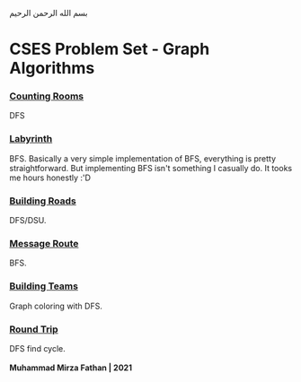 بسم الله الرحمن الرحيم
<br />
# CSES Problem Set - Graph Algorithms
### [Counting Rooms](https://cses.fi/problemset/task/1192)
DFS
### [Labyrinth](https://cses.fi/problemset/task/1193)
BFS. Basically a very simple implementation of BFS, everything is pretty straightforward. But implementing BFS isn't something I casually do. It tooks me hours honestly :'D
### [Building Roads](https://cses.fi/problemset/task/1666)
DFS/DSU.
### [Message Route](https://cses.fi/problemset/task/1667)
BFS.
### [Building Teams](https://cses.fi/problemset/task/1668)
Graph coloring with DFS.
### [Round Trip](https://cses.fi/problemset/submit/1669/)
DFS find cycle.
<br/> <br/>
**Muhammad Mirza Fathan | 2021**
